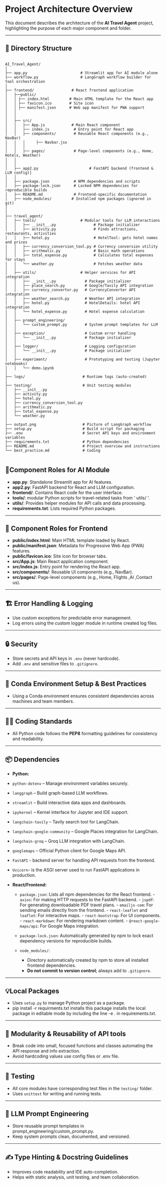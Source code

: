 
#  Project Architecture Overview

This document describes the architecture of the **AI Travel Agent** project, highlighting the purpose of each major component and folder.

---

## 📁 Directory Structure

```

AI_Travel_Agent/
│
├── app.py                        # Streamlit app for AI module alone
├── workflow.py                   # LangGraph workflow builder for tool orchestration
│
├── frontend/                 # React frontend application
│   ├──public/
│   │ ├── index.html         # Main HTML template for the React app
│   │ ├── favicon.ico        # Site icon
│   │ ├── manifest.json      # Web app manifest for PWA support
│   │     
│   │  
│   ├── src/
│   │   ├── App.js            # Main React component
│   │   ├── index.js           # Entry point for React app
│   │   ├── components/        # Reusable React components (e.g., NavBar)
│   │   │     ├── Navbar.jsx 
│   │   │ 
│   │   ├── pages/             # Page-level components (e.g., Home, Hotels, Weather)
│   │   
│   │   
│   ├── app2.py                       # FastAPI backend (frontend & LLM config)│   
│   │
│   ├── package.json           # NPM dependencies and scripts
│   ├── package-lock.json      # Locked NPM dependencies for reproducible builds
│   ├── README.md              # Frontend-specific documentation
│   ├── node_modules/         # Installed npm packages (ignored in git)   
│                   
│
├── travel_agent/
│   ├── tools/                    # Modular tools for LLM interactions
│   │   ├── __init__.py                 # Package initializer
│   │   ├── activity.py                 # Finds attractions, restaurants, activities
│   │   ├── hotel.py                    # HotelTool: gets hotel names and prices
│   │   ├── currency_conversion_tool.py # Currency conversion utility
│   │   ├── arithmatic.py               # Basic math operations
│   │   ├── total_expense.py            # Calculates total expenses for stays
│   │   └── weather.py                  # Fetches weather data
│   │
│   ├── utils/                    # Helper services for API integration
│   │   ├── __init__.py             # Package initializer
│   │   ├── place_search.py         # Google/Tavily API integration
│   │   ├── currency_convertor.py   # CurrencyConverter API integration
│   │   ├── weather_search.py       # Weather API integration
│   │   ├── hotel.py                # HotelDetails: hotel API integration
│   │   └── hotel_expense.py        # Hotel expense calculation
│   │
│   ├── prompt_engineering/
│   │   └── custom_prompt.py        # System prompt templates for LLM
│   │
│   ├── exception/                  # Custom error handling
│   │   └── __init__.py             # Package initializer
│   │
│   ├── logger/                     # Logging configuration
│   │   └── __init__.py             # Package initializer
│   │
│   ├── experiment/                 # Prototyping and testing (Jupyter notebooks)
│   │   └── demo.ipynb
│
├── logs/                          # Runtime logs (auto-created)
│
├── testing/                       # Unit testing modules
│   ├── __init__.py
│   ├── activity.py
│   ├── hotel.py
│   ├── currency_conversion_tool.py
│   ├── arithmatic.py
│   ├── total_expense.py
│   └── weather.py
│
├── output.png                     # Picture of LangGraph workflow
├── setup.py                       # Build script for packaging
├── .env                           # Secret API keys and environment variables
├── requirements.txt               # Python dependencies
├── README.md                      # Project overview and instructions
└── best_practice.md               # Coding 


```


## 🧩Component Roles for AI Module

- **app.py**: Standalone Streamlit app for AI features.
- **app2.py**: FastAPI backend for React and LLM configuration.
- **frontend/**: Contains React code for the user interface.
- **tools/**: modular Python scripts for travel-related tasks from ' utils/ '.
- **utils/**: Provides helper modules for API calls and data processing.
- **requirements.txt**: Lists required Python packages.


---
## 🧩 Component Roles for Frontend

- **public/index.html**: Main HTML template loaded by React.
- **public/manifest.json**: Metadata for Progressive Web App (PWA) features.
- **public/favicon.ico**: Site icon for browser tabs.
- **src/App.js**: Main React application component.
- **src/index.js**: Entry point for rendering the React app.
- **src/components/**: Reusable UI components (e.g., NavBar).
- **src/pages/**: Page-level components (e.g., Home, Flights ,AI ,Contact us).
---

## 🏗️ Error Handling & Logging

- Use custom exceptions for predictable error management.
- Log errors using the custom logger module in runtime created log files.

---

## 🔒 Security

- Store secrets and API keys in `.env` (never hardcode).
- Add `.env` and sensitive files to `.gitignore`.

---

## 🐍 Conda Environment Setup & Best Practices

- Using a Conda environment ensures consistent dependencies across machines and team members.

---

## 🧑‍💻 Coding Standards

- All Python code follows the **PEP8** formatting guidelines for consistency and readability.

---

## 📦 Dependencies
- **Python:** 
 - `python-dotenv` – Manage environment variables securely.
 - `langgraph` – Build graph-based LLM workflows.
 - `streamlit` – Build interactive data apps and dashboards.
 - `ipykernel` – Kernel interface for Jupyter and IDE support.
 - `langchain-tavily` – Tavily search tool for LangChain.
 - `langchain-google-community` – Google Places integration for LangChain.
 - `langchain-groq` – Groq LLM integration with LangChain.
 - `googlemaps` – Official Python client for Google Maps API.
 - `FastAPI` - backend server for handling API requests from the frontend.
 - `Uvicorn`- is the ASGI server used to run FastAPI applications in production. 

- **React/Frontend:**  
  - `package.json`: Lists all npm dependencies for the React frontend.
        - `axios`: For making HTTP requests to the FastAPI backend.
        - `jspdf`: For generating downloadable PDF travel plans.
        - `emailjs-com`: For sending emails directly from the frontend.
        - `react-leaflet` and `leaflet`: For interactive maps.
        - `react-bootstrap`: For UI components.
        - `react-markdown`: For rendering markdown content.
        - `@react-google-maps/api`: For Google Maps integration.

  - `package-lock.json`: Automatically generated by npm to lock exact dependency versions for reproducible builds.
  - `node_modules/`:  
    - Directory automatically created by npm to store all installed frontend dependencies.
    - **Do not commit to version control**; always add to `.gitignore`.

---

## 💡Local Packages

- Uses `setup.py` to manage  Python project as a package.
- pip install -r requirments.txt installs this package installs the local package in editable mode by including the line -e . in requirements.txt.



---

## 🧱 Modularity & Reusability of API tools

- Break code into small, focused functions and classes automating the API response and info extraction.
- Avoid hardcoding values  use config files or .env file.


---

## 🧪 Testing

- All core modules have corresponding test files in the `testing/` folder.
- Uses  `unittest` for writing and running tests.

---

## 🧩 LLM Prompt Engineering

- Store reusable prompt templates in prompt_engineering/custom_prompt.py.
- Keep system prompts clean, documented, and versioned.


---

## ✍️ Type Hinting & Docstring Guidelines

- Improves code readability and IDE auto-completion.
- Helps with static analysis, unit testing, and team collaboration.







